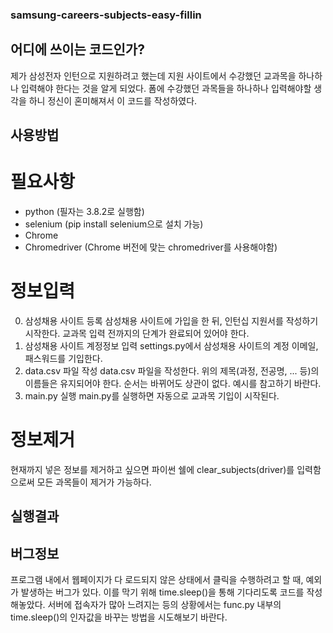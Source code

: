 ### samsung-careers-subjects-easy-fillin

## 어디에 쓰이는 코드인가?
제가 삼성전자 인턴으로 지원하려고 했는데 지원 사이트에서 수강했던 교과목을 하나하나 입력해야 한다는 것을 알게 되었다. 폼에 수강했던 과목들을 하나하나 입력해야할 생각을 하니 정신이 혼미해져서 이 코드를 작성하였다.

## 사용방법
# 필요사항
- python (필자는 3.8.2로 실행함)
- selenium (pip install selenium으로 설치 가능)
- Chrome
- Chromedriver (Chrome 버전에 맞는 chromedriver를 사용해야함)

# 정보입력
0. 삼성채용 사이트 등록
삼성채용 사이트에 가입을 한 뒤, 인턴십 지원서를 작성하기 시작한다. 교과목 입력 전까지의 단계가 완료되어 있어야 한다.
1. 삼성채용 사이트 계정정보 입력
settings.py에서 삼성채용 사이트의 계정 이메일, 패스워드를 기입한다.
2. data.csv 파일 작성
data.csv 파일을 작성한다. 위의 제목(과정, 전공명, ... 등)의 이름들은 유지되어야 한다. 순서는 바뀌어도 상관이 없다.
예시를 참고하기 바란다.
3. main.py 실행
main.py를 실행하면 자동으로 교과목 기입이 시작된다.

# 정보제거
현재까지 넣은 정보를 제거하고 싶으면 파이썬 쉘에 clear_subjects(driver)를 입력함으로써 모든 과목들이 제거가 가능하다.

## 실행결과

## 버그정보
프로그램 내에서 웹페이지가 다 로드되지 않은 상태에서 클릭을 수행하려고 할 때, 예외가 발생하는 버그가 있다.
이를 막기 위해 time.sleep()을 통해 기다리도록 코드를 작성해놓았다. 서버에 접속자가 많아 느려지는 등의 상황에서는
func.py 내부의 time.sleep()의 인자값을 바꾸는 방법을 시도해보기 바란다.
